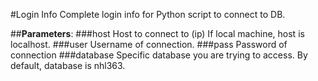 #Login Info
Complete login info for Python script to connect to DB.

##**Parameters**:
###host
Host to connect to (ip)
If local machine, host is localhost.
###user
Username of connection.
###pass
Password of connection
###database
Specific database you are trying to access.
By default, database is nhl363.